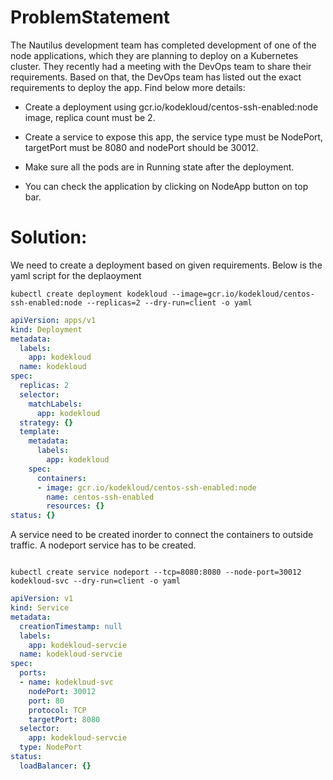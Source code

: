 # **ProblemStatement**

The Nautilus development team has completed development of one of the node applications, which they are planning to deploy on a Kubernetes cluster. They recently had a meeting with the DevOps team to share their requirements. Based on that, the DevOps team has listed out the exact requirements to deploy the app. Find below more details:

- Create a deployment using gcr.io/kodekloud/centos-ssh-enabled:node image, replica count must be 2.

- Create a service to expose this app, the service type must be NodePort, targetPort must be 8080 and nodePort should be 30012.

- Make sure all the pods are in Running state after the deployment.

- You can check the application by clicking on NodeApp button on top bar.

# **Solution:**

We need to create a deployment based on given requirements. Below is the yaml script for the deplaoyment

```
kubectl create deployment kodekloud --image=gcr.io/kodekloud/centos-ssh-enabled:node --replicas=2 --dry-run=client -o yaml
```

```deployment.yaml
apiVersion: apps/v1
kind: Deployment
metadata:
  labels:
    app: kodekloud
  name: kodekloud
spec:
  replicas: 2
  selector:
    matchLabels:
      app: kodekloud
  strategy: {}
  template:
    metadata:
      labels:
        app: kodekloud
    spec:
      containers:
      - image: gcr.io/kodekloud/centos-ssh-enabled:node
        name: centos-ssh-enabled
        resources: {}
status: {}
```

A service need to be created inorder to connect the containers to outside traffic. A nodeport service has to be created.

```

kubectl create service nodeport --tcp=8080:8080 --node-port=30012 kodekloud-svc --dry-run=client -o yaml

```

```service.yaml
apiVersion: v1
kind: Service
metadata:
  creationTimestamp: null
  labels:
    app: kodekloud-servcie
  name: kodekloud-servcie
spec:
  ports:
  - name: kodekloud-svc
    nodePort: 30012
    port: 80
    protocol: TCP
    targetPort: 8080
  selector:
    app: kodekloud-servcie
  type: NodePort
status:
  loadBalancer: {}
```

